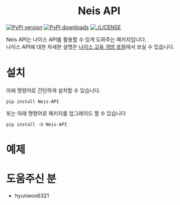 <h1 style="text-align: center">Neis API</h1>

[![PyPI version](https://badge.fury.io/py/Neis-API.svg)](https://badge.fury.io/py/Neis-API)
<a href="https://pypi.org/project/Neis-API"><img src="https://img.shields.io/pypi/dm/Neis-API" alt="PyPI downloads"></a>
<a href="https://github.com/Piop2/Neis_API/blob/main/LICENSE"><img src="https://img.shields.io/github/license/Ileriayo/markdown-badges?style=for-the-badge)" alt="./LICENSE"></a>

Neis API는 나이스 API를 활용할 수 있게 도와주는 패키지입니다.</br>
나이스 API에 대한 자세한 설명은 [나이스 교육 개방 포털](https://open.neis.go.kr/portal/mainPage.do)에서 보실 수 있습니다.

# 설치

아래 명령어로 간단하게 설치할 수 있습니다.

```commandline
pip install Neis-API
```

또는 아래 명령어로 패키지를 업그레이드 할 수 있습니다

```commandline
pip install -U Neis-API
```

# 예제

# 도움주신 분
- hyunwoo6321
